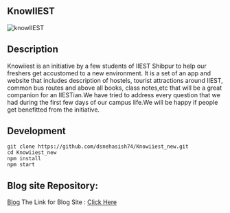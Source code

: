 ## KnowIIEST 
![knowIIEST](https://socialify.git.ci/dsnehasish74/Knowiiest_new/image?font=Source%20Code%20Pro&forks=1&language=1&owner=1&pattern=Brick%20Wall&stargazers=1&theme=Dark)
## Description
Knowiiest is an initiative by a few students of IIEST Shibpur to help our freshers get accustomed to a new environment. It is a set of an app and website that includes description of hostels, tourist attractions around IIEST, common bus routes and above all books, class notes,etc that will be a great companion for an IIESTian.We have tried to address every question that we had during the first few days of our campus life.We will be happy if people get benefitted from the initiative.

## Development
```
git clone https://github.com/dsnehasish74/Knowiiest_new.git
cd Knowiiest_new
npm install
npm start
```
## Blog site Repository:
[Blog](https://github.com/dsnehasish74/knowiiestBlog)
The Link for Blog Site : <a href="https://knowiiestblog.herokuapp.com/"> Click Here</a>
